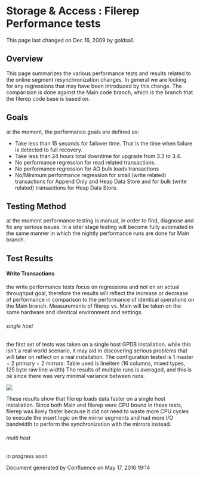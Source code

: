 <span id="title-text"> Storage & Access : Filerep Performance tests </span>
===========================================================================

This page last changed on Dec 16, 2009 by goldsa1.

Overview
--------

This page summarizes the various performance tests and results related to the online segment resynchronization changes. In general we are looking for any regressions that may have been introduced by this change. The comparision is done against the Main code branch, which is the branch that the filerep code base is based on.

Goals
-----

at the moment, the performance goals are defined as:

-   Take less than 15 seconds for failover time. That is the time when failure is detected to full recovery.
-   Take less than 24 hours total downtime for upgrade from 3.3 to 3.4.
-   No performance regression for read related transactions.
-   No performance regression for AO bulk loads transactions
-   No/Minimum performance regression for small (write related) transactions for Append Only and Heap Data Store and for bulk (write related) transactions for Heap Data Store.

Testing Method
--------------

at the moment performance testing is manual, in order to find, diagnose and fix any serious issues. In a later stage testing will become fully automated in the same manner in which the nightly performance runs are done for Main branch.

Test Results
------------

#### Write Transactions

the write performance tests focus on regressions and not on an actual throughput goal, therefore the results will reflect the increase or decrease of performance in comparison to the performance of identical operations on the Main branch. Measurements of filerep vs. Main will be taken on the same hardware and identical environment and settings.

###### single host

the first set of tests was taken on a single host GPDB installation. while this isn't a real world scenario, it may aid in discovering serious problems that will later on reflect on a real installation. The configuration tested is 1 master + 2 primary + 2 mirrors. Table used is lineitem (16 columns, mixed types, 125 byte raw line width) The results of multiple runs is averaged, and this is ok since there was very minimal variance between runs.

<img src="plugins/servlet/confluence/placeholder/unknown-macro" class="wysiwyg-unknown-macro" />

These results show that filerep loads data faster on a single host installation. Since both Main and filerep were CPU bound in these tests, filerep was likely faster because it did not need to waste more CPU cycles to execute the insert logic on the mirror segments and had more I/O bandwidth to perform the synchronization with the mirrors instead.

###### multi host

in progress soon

Document generated by Confluence on May 17, 2016 19:14



